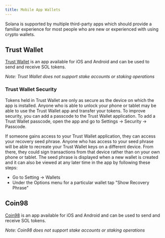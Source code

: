 ```yaml
---
title: Mobile App Wallets
---
```


Solana is supported by multiple third-party apps which should provide a familiar experience for most people who are new or experienced with using crypto wallets.

## Trust Wallet

[Trust Wallet](https://trustwallet.com/) is an app available for iOS and Android and can be used to send and receive SOL tokens.

_Note: Trust Wallet does not support stake accounts or staking operations_

### Trust Wallet Security

Tokens held in Trust Wallet are only as secure as the device on which the app is installed. Anyone who is able to unlock your phone or tablet may be able to use the Trust Wallet app and transfer your tokens. To improve security, you can add a passcode to the Trust Wallet application. To add a Trust Wallet passcode, open the app and go to Settings -> Security -> Passcode.

If someone gains access to your Trust Wallet application, they can access your recovery seed phrase. Anyone who has access to your seed phrase will be able to recreate your Trust Wallet keys on a different device. From there, they could sign transactions from that device rather than on your own phone or tablet. The seed phrase is displayed when a new wallet is created and it can also be viewed at any later time in the app by following these steps:

- Go to Setting -> Wallets
- Under the Options menu for a particular wallet tap "Show Recovery Phrase"

## Coin98

[Coin98](https://coin98.app/) is an app available for iOS and Android and can be used to send and receive SOL tokens.

_Note: Coin98 does not support stake accounts or staking operations_
